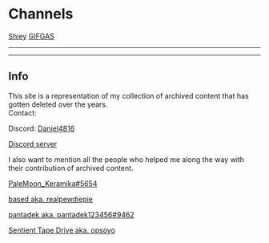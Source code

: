 # Channels
[Shiey](shiey/shiey.md)
[GIFGAS](GIFGAS/GIFGAS.md)


---  
---  

## Info
This site is a representation of my collection of archived content that has gotten deleted over the years.  
Contact:

Discord: [Daniel4816](https://discord.com/users/822509408390479872)

[Discord server](https://discord.gg/J7CYmrJ9Ew)

I also want to mention all the people who helped me along the way with their contribution of archived content.

[PaleMoon_Keramika#5654](https://discord.com/users/683489292424577082)

[based aka. realpewdiepie](https://discord.com/users/265256075542921217)

[pantadek aka. pantadek123456#9462](https://discord.com/users/1003624263649087529)

[Sentient Tape Drive aka. opsoyo](https://discord.com/users/99284240461479936)
